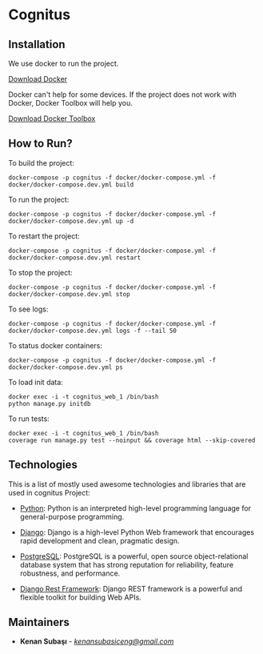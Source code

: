 # Cognitus


## Installation

We use docker to run the project.

[Download Docker](https://www.docker.com/community-edition)

Docker can't help for some devices. If the project does not work with Docker, Docker Toolbox will help you.

[Download Docker Toolbox](https://docs.docker.com/toolbox/toolbox_install_windows/#step-2-install-docker-toolbox)


## How to Run?

To build the project:
```
docker-compose -p cognitus -f docker/docker-compose.yml -f docker/docker-compose.dev.yml build
```

To run the project:
```
docker-compose -p cognitus -f docker/docker-compose.yml -f docker/docker-compose.dev.yml up -d
```

To restart the project:
```
docker-compose -p cognitus -f docker/docker-compose.yml -f docker/docker-compose.dev.yml restart
```

To stop the project:
```
docker-compose -p cognitus -f docker/docker-compose.yml -f docker/docker-compose.dev.yml stop
```

To see logs:
```
docker-compose -p cognitus -f docker/docker-compose.yml -f docker/docker-compose.dev.yml logs -f --tail 50
```

To status docker containers:
```
docker-compose -p cognitus -f docker/docker-compose.yml -f docker/docker-compose.dev.yml ps
```

To load init data:
```
docker exec -i -t cognitus_web_1 /bin/bash
python manage.py initdb
```


To run tests:
```
docker exec -i -t cognitus_web_1 /bin/bash
coverage run manage.py test --noinput && coverage html --skip-covered
```


## Technologies

This is a list of mostly used awesome technologies and libraries that are used in cognitus Project:

- [Python](https://www.python.org/): Python is an interpreted high-level programming language for general-purpose programming.

- [Django](https://www.djangoproject.com/): Django is a high-level Python Web framework that encourages rapid development and clean, pragmatic design.

- [PostgreSQL](https://www.postgresql.org/): PostgreSQL is a powerful, open source object-relational database system that has strong reputation for reliability, feature robustness, and performance.

- [Django Rest Framework](https://www.django-rest-framework.org/): Django REST framework is a powerful and flexible toolkit for building Web APIs.


## Maintainers

* **Kenan Subaşı**  - *kenansubasiceng@gmail.com*

